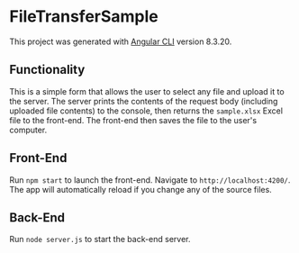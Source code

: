 # FileTransferSample

This project was generated with [Angular CLI](https://github.com/angular/angular-cli) version 8.3.20.

## Functionality

This is a simple form that allows the user to select any file and upload it to the server. The server prints the contents of the request body (including uploaded file contents) to the console, then returns the `sample.xlsx` Excel file to the front-end. The front-end then saves the file to the user's computer.

## Front-End

Run `npm start` to launch the front-end. Navigate to `http://localhost:4200/`. The app will automatically reload if you change any of the source files.

## Back-End

Run `node server.js` to start the back-end server.

